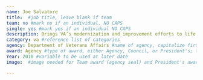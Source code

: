 ```yaml
---
name: Joe Salvatore
title:  #job title, leave blank if team
team: no #mark no if an individual, NO CAPS
single: yes #mark yes if an individual NO CAPS
description: Brings VA’s modernization and improvement efforts to life. Joe’s team led internal communications for the past three VA Secretaries and created Modernization Central to engage employees in the agency’s ongoing transformation to improve service to America’s veterans.
category: va #reference list of categories
agency: Department of Veterans Affairs #name of agency, capitalize first letter of each name
award: Agency #type of award, either Agency, Council, or President's; this is case sensitive so make sure to match the options listed exactly. This section generates the format of the card
Year: 2018 #variable to be used at later date
image:  #image needed for Team award (agency seal) and President's award (headshot); leave empty if and individual Agency award, IMAGE PATH: /img/agency/GSA_Seal.png

---
```

